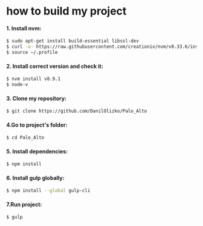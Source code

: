 # how to build my project


####  1. Install nvm:
```sh
$ sudo apt-get install build-essential libssl-dev
$ curl -o- https://raw.githubusercontent.com/creationix/nvm/v0.33.6/install.sh | bash
$ source ~/.profile
```
#### 2. Install correct version and check it:
```sh
$ nvm install v8.9.1
$ node-v
```
#### 3. Clone my repository:
```sh
$ git clone https://github.com/DanilOlizko/Palo_Alto
```
#### 4.Go to project's folder:
```sh
$ cd Palo_Alto
```
#### 5. Install dependencies:
```sh 
$ npm install
```
#### 6. Install gulp globally:
```sh 
$ npm install --global gulp-cli
```
#### 7.Run project:
```sh
$ gulp
```
